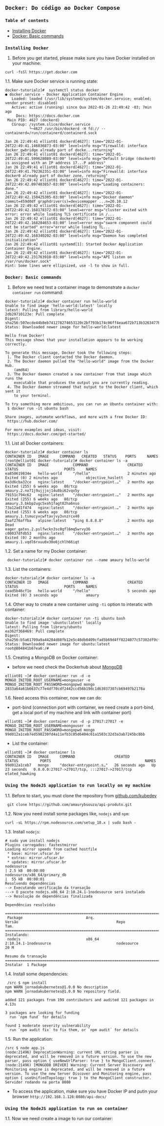 ## `Docker: Do código ao Docker Compose`

### `Table of contents`
- [Installing Docker](#Installing-Docker)
- [Docker: Basic commands](#Docker-Basic-commands)

### `Installing Docker`

1. Before you get started, please make sure you have Docker installed on your machine:

```
curl -fsSl https://get.docker.com
```

1.1. Make sure Docker service is running state:

```
docker-tutorialz]#  systemctl status docker
● docker.service - Docker Application Container Engine
   Loaded: loaded (/usr/lib/systemd/system/docker.service; enabled; vendor preset: disabled)
   Active: active (running) since Qua 2022-01-26 22:49:42 -03; 7min ago
     Docs: https://docs.docker.com
 Main PID: 4627 (dockerd)
   CGroup: /system.slice/docker.service
           └─4627 /usr/bin/dockerd -H fd:// --containerd=/run/containerd/containerd.sock

Jan 26 22:49:41 elliot01 dockerd[4627]: time="2022-01-26T22:49:41.146036873-03:00" level=info msg="Firewalld: interface docker_gwbridge already part of docke...returning"
Jan 26 22:49:41 elliot01 dockerd[4627]: time="2022-01-26T22:49:41.599628089-03:00" level=info msg="Default bridge (docker0) is assigned with an IP address 17...P address"
Jan 26 22:49:41 elliot01 dockerd[4627]: time="2022-01-26T22:49:41.792362351-03:00" level=info msg="Firewalld: interface docker0 already part of docker zone, returning"
Jan 26 22:49:42 elliot01 dockerd[4627]: time="2022-01-26T22:49:42.097403857-03:00" level=info msg="Loading containers: done."
Jan 26 22:49:42 elliot01 dockerd[4627]: time="2022-01-26T22:49:42.150425305-03:00" level=info msg="Docker daemon" commit=459d0df graphdriver(s)=devicemapper ...n=20.10.12
Jan 26 22:49:42 elliot01 dockerd[4627]: time="2022-01-26T22:49:42.168178372-03:00" level=error msg="cluster exited with error: error while loading TLS certificate in /...
Jan 26 22:49:42 elliot01 dockerd[4627]: time="2022-01-26T22:49:42.168284653-03:00" level=error msg="swarm component could not be started" error="error while loading TL...
Jan 26 22:49:42 elliot01 dockerd[4627]: time="2022-01-26T22:49:42.168340202-03:00" level=info msg="Daemon has completed initialization"
Jan 26 22:49:42 elliot01 systemd[1]: Started Docker Application Container Engine.
Jan 26 22:49:42 elliot01 dockerd[4627]: time="2022-01-26T22:49:42.231763910-03:00" level=info msg="API listen on /var/run/docker.sock"
Hint: Some lines were ellipsized, use -l to show in full.
```

### `Docker: Basic commands`

1. Before we need test a container image to demonstrate a `docker container run` command:

```
docker-tutorialz]# docker container run hello-world
Unable to find image 'hello-world:latest' locally
latest: Pulling from library/hello-world
2db29710123e: Pull complete
Digest: sha256:507ecde44b8eb741278274653120c2bf793b174c06ff4eaa672b713b3263477b
Status: Downloaded newer image for hello-world:latest

Hello from Docker!
This message shows that your installation appears to be working correctly.

To generate this message, Docker took the following steps:
 1. The Docker client contacted the Docker daemon.
 2. The Docker daemon pulled the "hello-world" image from the Docker Hub.
    (amd64)
 3. The Docker daemon created a new container from that image which runs the
    executable that produces the output you are currently reading.
 4. The Docker daemon streamed that output to the Docker client, which sent it
    to your terminal.

To try something more ambitious, you can run an Ubuntu container with:
 $ docker run -it ubuntu bash

Share images, automate workflows, and more with a free Docker ID:
 https://hub.docker.com/

For more examples and ideas, visit:
 https://docs.docker.com/get-started/
```

1.1. List all Docker containers:

```
docker-tutorialz]# docker container ls
CONTAINER ID   IMAGE     COMMAND   CREATED   STATUS    PORTS     NAMES
[root@elliot01 docker-tutorialz]# docker container ls -a
CONTAINER ID   IMAGE           COMMAND                  CREATED         STATUS                     PORTS     NAMES
ea850619834e   hello-world     "/hello"                 2 minutes ago   Exited (0) 2 minutes ago             objective_haslett
ea3d6cba32ce   nginx:latest    "/docker-entrypoint.…"   2 months ago    Exited (255) 6 weeks ago   80/tcp    amaury.2.no71j9ujjjoj14u8bi62vqx5y
79151c794c62   nginx:latest    "/docker-entrypoint.…"   2 months ago    Exited (255) 6 weeks ago   80/tcp    amaury.3.bkbp2ugc5xoh1fagt02ha6nso
73a12ad1f474   nginx:latest    "/docker-entrypoint.…"   2 months ago    Exited (255) 6 weeks ago   80/tcp    amaury.1.tsmucyxcwftavjvy3vnzrcx40
2aaf276affba   alpine:latest   "ping 8.8.8.8"           2 months ago    Dead                                 eager_gates.2.pslfwckn3sc0gfl6mq5wrvy36
c00037dfdb53   nginx:latest    "/docker-entrypoint.…"   2 months ago    Exited (0) 2 months ago              amaury.1.vqdl6rxuu0x30o6jchlh66iqt
```

1.2. Set a name for my Docker container:

```
 docker-tutorialz]# docker container run --name amaury hello-world
```

1.3. List the containers:

```
docker-tutorialz]# docker container ls -a
CONTAINER ID   IMAGE           COMMAND                  CREATED         STATUS                     PORTS     NAMES
cead5b46cf1e   hello-world     "/hello"                 5 seconds ago   Exited (0) 3 seconds ago             amaury
```

1.4. Other way to create a new container using `-ti` option to interatic with container:

```
docker-tutorialz]# docker container run -ti ubuntu bash
Unable to find image 'ubuntu:latest' locally
latest: Pulling from library/ubuntu
ea362f368469: Pull complete
Digest: sha256:b5a61709a9a44284d88fb12e5c48db0409cfad5b69d4ff8224077c57302df9cf
Status: Downloaded newer image for ubuntu:latest
root@804841b67ea6:/#
```

1.5. Creating a MongoDB on Docker container:
- before we need check the Dockerhub about [MongoDB](https://hub.docker.com/_/mongo)

```
elliot01 ~]# docker container run -d -e MONGO_INITDB_ROOT_USERNAME=mongouser -e MONGO_INITDB_ROOT_PASSWORD=mongopwd mongo
2833a64a61b6637c77e4df70cdf2442ccd56b19dc1d63037307cb69497b2178a
```

1.6. Need access this container, now we can do:

- port-bind (connection port with container, we need create a port-bind, get a local port of my machine and link with container port)

```
elliot01 ~]# docker container run -d -p 27017:27017 -e MONGO_INITDB_ROOT_USERNAME=mongouser -e MONGO_INITDB_ROOT_PASSWORD=mongopwd mongo
99d012a1ceb7ed598230fd4a11efb3c05d6404c61a1503c32d3a3ab7245bc8bb
```

- List the container:

```
elliot01 ~]# docker container ls
CONTAINER ID   IMAGE     COMMAND                  CREATED          STATUS          PORTS                                           NAMES
99d012a1ceb7   mongo     "docker-entrypoint.s…"   26 seconds ago   Up 23 seconds   0.0.0.0:27017->27017/tcp, :::27017->27017/tcp   elated_hawking
```

### `Using the NodeJS application to run locally on my machine`

1.1. Before to start, you must clone the repository from [github.com/kubedev](https://github.com/KubeDev/api-produto)

```
 git clone https://github.com/amaurybsouza/api-produto.git
```

1.2. Now you need install some packages like, `nodejs` and `npm`:

```
curl -sL https://rpm.nodesource.com/setup_10.x | sudo bash -
```

1.3. Install `nodejs`:

```
# sudo yum install nodejs
Plugins carregados: fastestmirror
Loading mirror speeds from cached hostfile
 * base: mirror.ufscar.br
 * extras: mirror.ufscar.br
 * updates: mirror.ufscar.br
nodesource                                                                                                                                         | 2.5 kB  00:00:00
nodesource/x86_64/primary_db                                                                                                                       |  55 kB  00:00:01
Resolvendo dependências
--> Executando verificação da transação
---> O pacote nodejs.x86_64 2:10.24.1-1nodesource será instalado
--> Resolução de dependências finalizada

Dependências resolvidas

==========================================================================================================================================================================
 Package                             Arq.                                Versão                                             Repo                                     Tam.
==========================================================================================================================================================================
Instalando:
 nodejs                              x86_64                              2:10.24.1-1nodesource                              nodesource                               20 M

Resumo da transação
==========================================================================================================================================================================
Instalar  1 Package
```

1.4. Install some dependencies:

```
 /src $ npm install
npm WARN jornadakubernetes@1.0.0 No description
npm WARN jornadakubernetes@1.0.0 No repository field.

added 121 packages from 199 contributors and audited 121 packages in 4.13s

3 packages are looking for funding
  run `npm fund` for details

found 1 moderate severity vulnerability
  run `npm audit fix` to fix them, or `npm audit` for details
```

1.5. Run the application:

```
/src $ node app.js
(node:21496) DeprecationWarning: current URL string parser is deprecated, and will be removed in a future version. To use the new parser, pass option { useNewUrlParser: true } to MongoClient.connect.
(node:21496) [MONGODB DRIVER] Warning: Current Server Discovery and Monitoring engine is deprecated, and will be removed in a future version. To use the new Server Discover and Monitoring engine, pass option { useUnifiedTopology: true } to the MongoClient constructor.
Servidor rodando na porta 8080
```

- To access the application, make sure you have Docker IP and putin your browser `http://192.168.1.128:8080/api-docs/`

### `Using the NodeJS application to run on container`

1.1. Now we need create a image to run our container:

```
```



